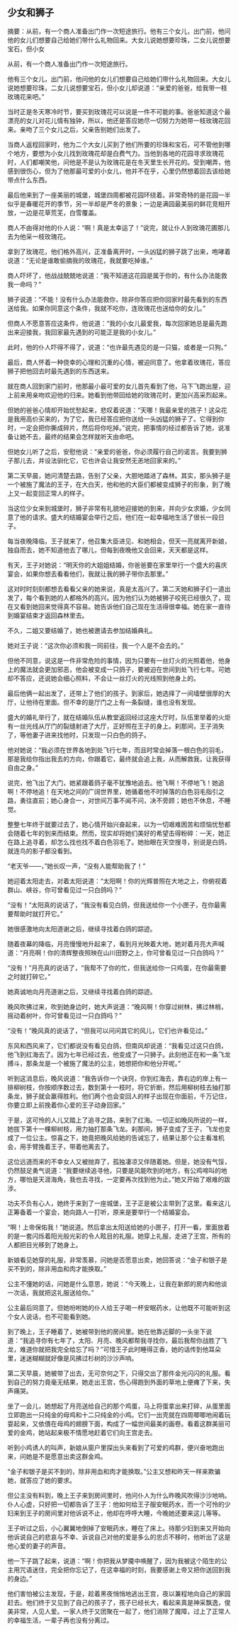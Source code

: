 ## 少女和狮子
摘要：从前，有一个商人准备出门作一次短途旅行。他有三个女儿，出门前，他问他的女儿们想要自己给她们带什么礼物回来。大女儿说她想要珍珠，二女儿说想要宝石，但小女
<!--more-->
从前，有一个商人准备出门作一次短途旅行。

他有三个女儿，出门前，他问他的女儿们想要自己给她们带什么礼物回来。大女儿说她想要珍珠，二女儿说想要宝石，但小女儿却说道：“亲爱的爸爸，给我带一枝玫瑰花来吧。”

当时正是冬天寒冷时节，要买到玫瑰花可以说是一件不可能的事。爸爸知道这个最漂亮的女儿对花儿情有独钟，所以，他还是答应她尽一切努力为她带一枝玫瑰花回来。亲吻了三个女儿之后，父亲告别她们出发了。

当商人返程回家时，他为二个大女儿买到了他们所要的珍珠和宝石，可不管他到哪个地方，要想为小女儿找到玫瑰花却是白费气力。当他到各地的花园寻求玫瑰花时，人们都嘲笑他，问他是不是认为玫瑰花是在冬天里生长开花的。受到嘲弄，他感到很伤心，但为了他那最可爱的小女儿，他并不在乎，心里仍然想着回去该给她带点什么东西。

最后他来到了一座美丽的城堡，城堡四周都被花园环绕着。非常奇特的是花园一半似乎是春暖花开的季节，另一半却是严冬的景象；一边是满园最美丽的鲜花竞相开放，一边是花草荒芜，白雪覆盖。


 
商人不由得对他的仆人说：“啊！真是太幸运了！”说完，就让仆人到玫瑰花圃那儿去为他采一枝玫瑰花。

拿到了玫瑰花，他们格外高兴，正准备离开时，一头凶猛的狮子跳了出来，咆哮着说道：“无论是谁敢偷摘我的玫瑰花，我就要吃掉谁。”

商人吓坏了，他战战兢兢地说道：“我不知道这花园是属于你的，有什么办法能救我一命吗？”

狮子说道：“不能！没有什么办法能救你，除非你答应把你回家时最先看到的东西送给我。如果你同意这个条件，我就不吃你，连玫瑰花也送给你的女儿。”

但商人不愿意答应这条件，他说道：“我的小女儿最爱我，每次回家她总是最先跑出来迎接我，我回家最先遇到的可能正是我的小女儿。”

此时，他的仆人吓得不得了，说道：“也许最先遇见的是一只猫，或者是一只狗。”

最后，商人怀着一种侥幸的心理和沉重的心情，被迫同意了。他拿着玫瑰花，答应狮子把他回去时最先遇到的东西送来。

就在商人回到家门前时，他那最小最可爱的女儿首先看到了他，马下飞跑出屋，迎上前来用亲吻欢迎他的归来。她看到他带回给她的玫瑰花时，更加兴高采烈起来。

但她的爸爸心情却开始忧愁起来，悲叹着说道：“天哪！我最亲爱的孩子！这朵花是我用高价买来的，为了它，我已经答应把你送给一头凶猛的狮子了。它得到你时，一定会把你撕成碎片，然后将你吃掉。”说完，把事情的经过都告诉了她，说准备让她不去，最终的结果会怎样就听天由命吧。

但她女儿听了之后，安慰他说：“亲爱的爸爸，你必须履行自己的诺言。我要到狮子那儿去，并设法驯化它，它也许会让我安然无恙地回家来的。”

第二天早晨，她问清楚去路，告别了父亲，大胆地踏进了森林。其实，那头狮子是一个被施了魔法的王子，在大白天，他和他的大臣们都被变成狮子的形象，到了晚上又一起变回正常人的样子。

当这位少女来到城堡时，狮子非常有礼貌地迎接她的到来，并向少女求婚，少女同意了他的请求。盛大的结婚宴会举行之后，他们在一起幸福地生活了很长一段日子。

每当夜晚降临，王子就来了，他召集大臣进见、和她相会，但天一亮就离开新娘，独自而去，她不知道他去了哪儿，但每到夜晚他又会回来，天天都是这样。

有天，王子对她说：“明天你的大姐姐结婚，你爸爸要在家里举行一个盛大的喜庆宴会，如果你想去看看他们，我就让我的狮子带你去那里。”

这对时时刻刻都想去看看父亲的她来说，真是太高兴了。第二天她和狮子们一道出发了，每个看到她的人都格外的高兴。因为他们认为她被狮子咬死已经很久了，现在又看到她回来觉得真不容易。她告诉他们自己现在生活得很幸福。她在家一直待到婚宴结束才返回森林里去。

不久，二姐又要结婚了，她也被邀请去参加结婚典礼。

她对王子说：“这次你必须和我一同前往，我一个人是不会去的。”

但他不同意，说这是一件非常危险的事情，因为只要有一丝灯火的光照着他，他身上的魔法就会更加邪恶，他会被变成一只鸽子，要被迫在世间到处飞行七年。可她却不答应，还说她会细心照料，不会让一丝灯火的光线照到他身上的。

最后他俩一起出发了，还带上了他们的孩子。到家后，她选择了一间墙壁很厚的大厅，让他待在里面。但不幸的是厅门之上有一条裂缝，谁也没有发现。

盛大的婚礼举行了，就在结婚队伍从教堂返回经过这座大厅时，队伍里举着的火炬有一丝光线从厅门的裂缝射进了大厅，正好照在王子的身上。刹那间，王子消失了，等他妻子进来找他时，只发现一只白色的鸽子。

他对她说：“我必须在世界各地到处飞行七年，而且时常会掉落一根白色的羽毛，那是我给你指出我去的方向，你跟着它，最终就会追上我，从而解救我，让我获得自由之身。”

说完，他飞出了大门，她紧跟着鸽子毫不犹豫地追去。他飞啊！不停地飞！她追啊！不停地追！在天地之间的广阔世界里，她循着他不时掉落的白色羽毛指引之路，勇往直前；她心身合一，对世间万事不闻不问，决不旁顾；她也不休息，不睡觉。

整整七年终于就要过去了，她心情开始兴奋起来，以为一切艰难困苦和烦恼忧愁都会随着七年的到来而结束。然而，现实却将她们美好的希望击得粉碎：一天，她正在路上追寻着，却怎么找也找不着白色羽毛了。她抬眼在天空搜寻，别说是白鸽，就连鸟的影子都没看到。

“老天爷——，”她长叹一声，“没有人能帮助我了！”

她迎着太阳走去，对着太阳说道：“太阳啊！你的光辉普照在大地之上，你俯视着群山、峡谷，你可曾看见过一只白鸽吗？”

“没有！”太阳真的说话了，“我没有看见白鸽，但我送给你一个小匣子，在你最需要帮助时就打开它。”

她很感激地向太阳道谢之后，继续寻找着白鸽的踪迹。

随着夜幕的降临，月亮慢慢地升起来了，看到月光映着大地，她对着月亮大声喊道：“月亮啊！你的清辉整夜照映在山川田野之上，你可曾看见过一只白鸽吗？”

“没有！”月亮真的说话了，“我帮不了你的忙，但我送给你一只鸡蛋，在你最需要之时就打碎它。”

她真诚地向月亮道谢之后，又继续寻找着白鸽的踪迹。

晚风吹拂过来，吹到她身边时，她大声说道：“晚风啊！你穿过树林，拂过林梢，摇动着树叶，你可曾看见过一只白鸽吗？”

“没有！”晚风真的说话了，“但我可以问问其它的风儿，它们也许看见过。”

东风和西风来了，它们都说没有看见白鸽，但南风却说道：“我看见过这只白鸽，他飞到红海去了。因为七年已经过去，他变成了一只狮子。此刻他正在和一条飞龙搏斗，那条龙是一个被施了魔法的公主，她想把你和他分开呢。”

听到这消息后，晚风说道：“我告诉你一个诀窍，你到红海去，靠右边的岸上有一排柳树枝，你按顺序数过去，数到第十一枝时，将它折断，然后用柳树枝去抽打那条龙，狮子就会赢得胜利。他们两个也会变回人的样子出现在你面前，千万记住，你要立即上前挽着你心爱的王子动身回家。”

于是，这可怜的人儿又踏上了追寻之路，来到了红海。一切正如晚风所说的一样，她拔下第十一棵柳树枝，用力抽打那条飞龙。刹那间，狮子变成了王子，飞龙也变成了一位公主。惊喜之下，她竟把晚风给她的告诫忘了，结果让那个公主看准机会，用手臂挽着王子，带着他离去了。

这位远道而来的不幸女人又被抛弃了，孤独凄凉又伴随着她。但是，她没有气馁，仍然鼓足勇气说道：“我要继续追寻他，只要是风能吹到的地方，有公鸡啼叫的地方，哪怕是天涯海角，我也去寻找，一定要再次找到他为止。”她又开始了艰难的跋涉。

功夫不负有心人，她终于来到了一座城堡，王子正是被公主带到了这里。看来这儿正筹备着一个宴会，她向路人一打听，原来是要举行一个结婚宴会。

“啊！上帝保佑我！”她说道。然后拿出太阳送给她的小匣子，打开一看，里面放着的是一套闪烁着阳光般光彩的令人眩目的礼服。她穿上礼服，走进了王宫，所有的人都把目光移到了她身上。

新娘看见她穿的礼服，非常羡慕，问她是否愿意出卖，她回答说：“金子和银子是买不到的，除非用血和肉才能换取。”

公主不懂她的话，问她是什么意思，她说：“今天晚上，让我在新郎的房内和他谈一次话，我就把这礼服送给你。”


 
公主最后同意了。但她吩咐她的仆人给王子喝一杯安眠药水，让他既不可能听到这个女人说话，也不可能看到她。

到了晚上，王子睡着了，她被带到他的房间里。她在他靠近脚的一头坐下说道：“我追寻你有七年了，太阳、月亮、晚风都帮我寻找你，最后我帮你战胜了飞龙，难道你就把我完全给忘了吗？”可惜王子此时睡得正香，她的话传到他耳朵里，迷迷糊糊就好像是风拂过杉树的沙沙声响。

第二天早晨，她被带了出去，无可奈何之下，只得交出了那件金光闪闪的礼服。看到自己的努力竟毫无结果，她走出王宫，伤心得跑到外面的草地上便瘫了下来，失声痛哭。

坐了一会儿，她想起了月亮送给自己的那个鸡蛋，马上将蛋拿出来打碎，从蛋里面立即跑出一只纯金的母鸡和十二只纯金的小鸡。它们一出壳就在四周唧唧地闹着玩耍起来，又依偎在母鸡的翅膀下面，构成了一幅世间最美的画卷。看着这群美丽可爱的金鸡，她站起来极不情愿地赶着它们向王宫走去。

听到小鸡诱人的叫声，新娘从窗户里探出头来看到了可爱的鸡群，便兴奋地跑出来，问她是不是愿意出卖这群金鸡。

“金子和银子是买不到的，除非用血和肉才能换取。”公主又想和昨天一样来欺骗她，就答应了她的要求。

但公主没有料到，晚上王子来到房间里时，他问仆人为什么昨晚风吹得沙沙地响。仆人心虚，只好把一切都告诉了王子：他如何给王子服安眠药水，而一个可怜的少妇来到王子的房间里对他诉说不止，他却在呼呼大睡，今晚她还要来这儿等等。

王子听过之后，小心翼翼地倒掉了安眠药水，睡在了床上。待那少妇到来又开始向他诉说自己的悲哀与不幸、诉说自己对他的爱是多么的忠贞不移时，他听出了这是他心爱的妻子的声音。

他一下子跳了起来，说道：“啊！你把我从梦魇中唤醒了，因为我被这个陌生的公主用咒语迷住，完全把你忘记了，在这幸福的时刻，我要感谢上帝又把你送回到我的身边。”

他们害怕被公主发现，于是，趁着黑夜悄悄地逃出王宫，夜以兼程地向自己的家园赶去。他们终于又见到了自己的孩子了，孩子已经长大，看起来真是神采飘逸，俊美非常，人见人爱。一家人终于又团聚在一起了，他们消除了魔障，过上了正常人的幸福生活，一辈子再也没有分离过。

